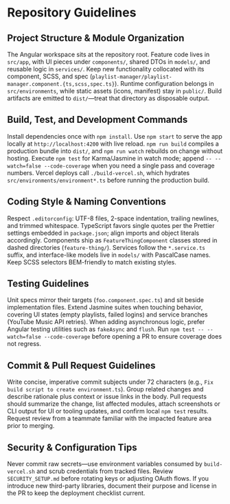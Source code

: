# Repository Guidelines

## Project Structure & Module Organization
The Angular workspace sits at the repository root. Feature code lives in `src/app`, with UI pieces under `components/`, shared DTOs in `models/`, and reusable logic in `services/`. Keep new functionality collocated with its component, SCSS, and spec (`playlist-manager/playlist-manager.component.{ts,scss,spec.ts}`). Runtime configuration belongs in `src/environments`, while static assets (icons, manifest) stay in `public/`. Build artifacts are emitted to `dist/`—treat that directory as disposable output.

## Build, Test, and Development Commands
Install dependencies once with `npm install`. Use `npm start` to serve the app locally at `http://localhost:4200` with live reload. `npm run build` compiles a production bundle into `dist/`, and `npm run watch` rebuilds on change without hosting. Execute `npm test` for Karma/Jasmine in watch mode; append `-- --watch=false --code-coverage` when you need a single pass and coverage numbers. Vercel deploys call `./build-vercel.sh`, which hydrates `src/environments/environment*.ts` before running the production build.

## Coding Style & Naming Conventions
Respect `.editorconfig`: UTF-8 files, 2-space indentation, trailing newlines, and trimmed whitespace. TypeScript favors single quotes per the Prettier settings embedded in `package.json`; align imports and object literals accordingly. Components ship as `FeatureThingComponent` classes stored in dashed directories (`feature-thing/`). Services follow the `*.service.ts` suffix, and interface-like models live in `models/` with PascalCase names. Keep SCSS selectors BEM-friendly to match existing styles.

## Testing Guidelines
Unit specs mirror their targets (`foo.component.spec.ts`) and sit beside implementation files. Extend Jasmine suites when touching behavior, covering UI states (empty playlists, failed logins) and service branches (YouTube Music API retries). When adding asynchronous logic, prefer Angular testing utilities such as `fakeAsync` and `flush`. Run `npm test -- --watch=false --code-coverage` before opening a PR to ensure coverage does not regress.

## Commit & Pull Request Guidelines
Write concise, imperative commit subjects under 72 characters (e.g., `Fix build script to create environment.ts`). Group related changes and describe rationale plus context or issue links in the body. Pull requests should summarize the change, list affected modules, attach screenshots or CLI output for UI or tooling updates, and confirm local `npm test` results. Request review from a teammate familiar with the impacted feature area prior to merging.

## Security & Configuration Tips
Never commit raw secrets—use environment variables consumed by `build-vercel.sh` and scrub credentials from tracked files. Review `SECURITY_SETUP.md` before rotating keys or adjusting OAuth flows. If you introduce new third-party libraries, document their purpose and license in the PR to keep the deployment checklist current.
